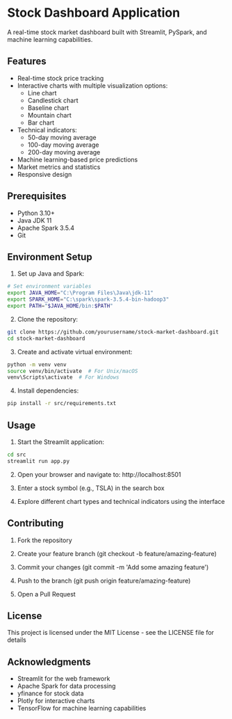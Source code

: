 # Stock Dashboard Application

A real-time stock market dashboard built with Streamlit, PySpark, and machine learning capabilities.

## Features

- Real-time stock price tracking
- Interactive charts with multiple visualization options:
  - Line chart
  - Candlestick chart
  - Baseline chart
  - Mountain chart
  - Bar chart
- Technical indicators:
  - 50-day moving average
  - 100-day moving average
  - 200-day moving average
- Machine learning-based price predictions
- Market metrics and statistics
- Responsive design

## Prerequisites

- Python 3.10+
- Java JDK 11
- Apache Spark 3.5.4
- Git

## Environment Setup

1. Set up Java and Spark:
```bash
# Set environment variables
export JAVA_HOME="C:\Program Files\Java\jdk-11"
export SPARK_HOME="C:\spark\spark-3.5.4-bin-hadoop3"
export PATH="$JAVA_HOME/bin:$PATH"
```

2. Clone the repository:
```bash
git clone https://github.com/yourusername/stock-market-dashboard.git
cd stock-market-dashboard
```

3. Create and activate virtual environment:
```bash
python -m venv venv
source venv/bin/activate  # For Unix/macOS
venv\Scripts\activate  # For Windows
```

4. Install dependencies:
```bash
pip install -r src/requirements.txt
```

## Usage

1. Start the Streamlit application:
```bash
cd src
streamlit run app.py
```

2. Open your browser and navigate to: http://localhost:8501

3. Enter a stock symbol (e.g., TSLA) in the search box

4. Explore different chart types and technical indicators using the interface

## Contributing

1. Fork the repository

2. Create your feature branch (git checkout -b feature/amazing-feature)

3. Commit your changes (git commit -m 'Add some amazing feature')

4. Push to the branch (git push origin feature/amazing-feature)

5. Open a Pull Request

## License

This project is licensed under the MIT License - see the LICENSE file for details

## Acknowledgments

- Streamlit for the web framework
- Apache Spark for data processing
- yfinance for stock data
- Plotly for interactive charts
- TensorFlow for machine learning capabilities
